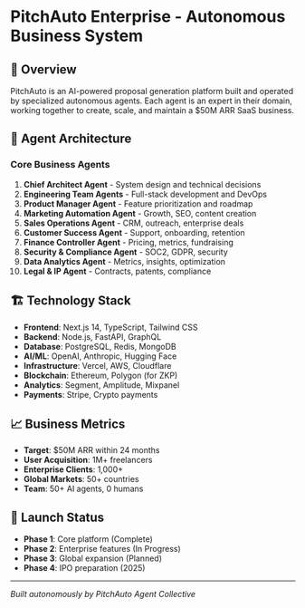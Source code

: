 # PitchAuto Enterprise - Autonomous Business System

## 🚀 Overview
PitchAuto is an AI-powered proposal generation platform built and operated by specialized autonomous agents. Each agent is an expert in their domain, working together to create, scale, and maintain a $50M ARR SaaS business.

## 🤖 Agent Architecture

### Core Business Agents
1. **Chief Architect Agent** - System design and technical decisions
2. **Engineering Team Agents** - Full-stack development and DevOps
3. **Product Manager Agent** - Feature prioritization and roadmap
4. **Marketing Automation Agent** - Growth, SEO, content creation
5. **Sales Operations Agent** - CRM, outreach, enterprise deals
6. **Customer Success Agent** - Support, onboarding, retention
7. **Finance Controller Agent** - Pricing, metrics, fundraising
8. **Security & Compliance Agent** - SOC2, GDPR, security
9. **Data Analytics Agent** - Metrics, insights, optimization
10. **Legal & IP Agent** - Contracts, patents, compliance

## 🏗️ Technology Stack
- **Frontend**: Next.js 14, TypeScript, Tailwind CSS
- **Backend**: Node.js, FastAPI, GraphQL
- **Database**: PostgreSQL, Redis, MongoDB
- **AI/ML**: OpenAI, Anthropic, Hugging Face
- **Infrastructure**: Vercel, AWS, Cloudflare
- **Blockchain**: Ethereum, Polygon (for ZKP)
- **Analytics**: Segment, Amplitude, Mixpanel
- **Payments**: Stripe, Crypto payments

## 📈 Business Metrics
- **Target**: $50M ARR within 24 months
- **User Acquisition**: 1M+ freelancers
- **Enterprise Clients**: 1,000+
- **Global Markets**: 50+ countries
- **Team**: 50+ AI agents, 0 humans

## 🎯 Launch Status
- **Phase 1**: Core platform (Complete)
- **Phase 2**: Enterprise features (In Progress)
- **Phase 3**: Global expansion (Planned)
- **Phase 4**: IPO preparation (2025)

---

*Built autonomously by PitchAuto Agent Collective*
